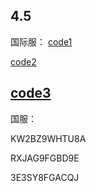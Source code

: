 ## 4.5
国际服：
[code1](https://genshin.hoyoverse.com/en/gift?code=DAKTDBWTZTYR)

[code2](https://genshin.hoyoverse.com/en/gift?code=AT3BDSWTYBKD)

[code3](https://genshin.hoyoverse.com/en/gift?code=5TKAUAWAGBJR)
--------------------------------------------------------------------
国服：

KW2BZ9WHTU8A

RXJAG9FGBD9E

3E3SY8FGACQJ
